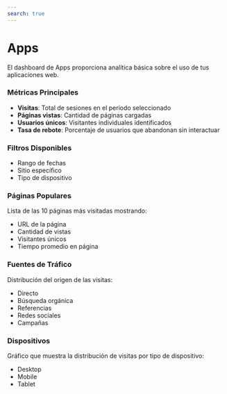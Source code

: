 ```yaml
---
search: true
---
```


# Apps

El dashboard de Apps proporciona analítica básica sobre el uso de tus aplicaciones web.

### Métricas Principales

- **Visitas**: Total de sesiones en el período seleccionado
- **Páginas vistas**: Cantidad de páginas cargadas
- **Usuarios únicos**: Visitantes individuales identificados
- **Tasa de rebote**: Porcentaje de usuarios que abandonan sin interactuar

### Filtros Disponibles

- Rango de fechas
- Sitio específico
- Tipo de dispositivo

### Páginas Populares

Lista de las 10 páginas más visitadas mostrando:
- URL de la página
- Cantidad de vistas
- Visitantes únicos
- Tiempo promedio en página

### Fuentes de Tráfico

Distribución del origen de las visitas:
- Directo
- Búsqueda orgánica
- Referencias
- Redes sociales
- Campañas

### Dispositivos

Gráfico que muestra la distribución de visitas por tipo de dispositivo:
- Desktop
- Mobile
- Tablet